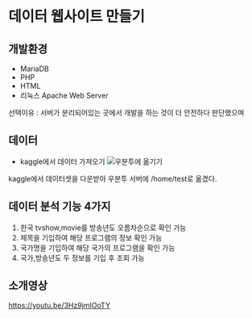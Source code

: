 # 데이터 웹사이트 만들기

## 개발환경
- MariaDB
- PHP
- HTML
- 리눅스 Apache Web Server

선택이유 : 서버가 분리되어있는 곳에서 개발을 하는 것이 더 안전하다 판단했으며 

## 데이터
- kaggle에서 데이터 가져오기
![우분투에 옮기기](https://user-images.githubusercontent.com/70564298/97769723-cc220200-1b70-11eb-9b6d-27f1497f0a54.PNG)

kaggle에서 데이터셋을 다운받아 우분투 서버에 /home/test로 옮겼다.
## 데이터 분석 기능 4가지
1. 한국 tvshow,movie를 방송년도 오름차순으로 확인 가능
2. 제목을 기입하여 해당 프로그램의 정보 확인 가능
3. 국가명을 기입하여 해당 국가의 프로그램을 확인 가능
4. 국가,방송년도 두 정보를 기입 후 조회 가능

## 소개영상
https://youtu.be/3Hz9jmIOoTY
